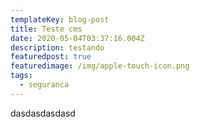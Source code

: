 ```yaml
---
templateKey: blog-post
title: Teste cms
date: 2020-05-04T03:37:16.004Z
description: testando
featuredpost: true
featuredimage: /img/apple-touch-icon.png
tags:
  - seguranca
---
```

dasdasdasdasd